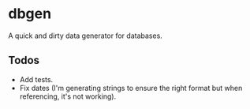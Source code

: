 # dbgen
A quick and dirty data generator for databases.

## Todos

* Add tests.
* Fix dates (I'm generating strings to ensure the right format but when referencing, it's not working).
